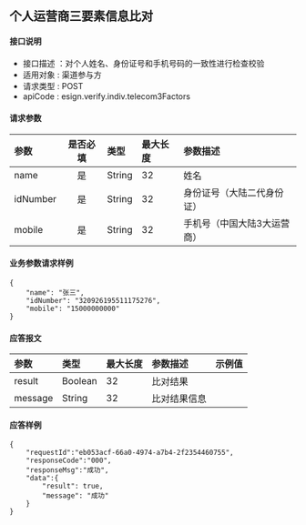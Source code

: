 ## 个人运营商三要素信息比对

#### 接口说明

* 接口描述 ：对个人姓名、身份证号和手机号码的一致性进行检查校验
* 适用对象 : 渠道参与方
* 请求类型 : POST
* apiCode : esign.verify.indiv.telecom3Factors

#### 请求参数
| 参数 | 是否必填 | 类型 | 最大长度 | 参数描述 |
|:----|:-------:|:-----|:-------|:--------|
| name | 是 | String | 32 | 姓名 |
| idNumber | 是 | String | 32 | 身份证号（大陆二代身份证） |
| mobile | 是 | String | 32 | 手机号（中国大陆3大运营商） |


#### 业务参数请求样例
```
{
    "name": "张三",
    "idNumber": "320926195511175276",
    "mobile": "15000000000"
}
```

#### 应答报文

| 参数 | 类型 | 最大长度 | 参数描述 | 示例值 |
|:----|:----|:--------|:--------|:------|
| result | Boolean | 32 | 比对结果 |  |
| message | String | 32 | 比对结果信息 |  |


#### 应答样例

```
{
    "requestId":"eb053acf-66a0-4974-a7b4-2f2354460755",
    "responseCode":"000",
    "responseMsg":"成功",
    "data":{
        "result": true,
        "message": "成功"
    }
}
```